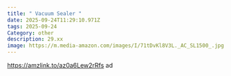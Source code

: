 ```yaml
---
title: " Vacuum Sealer "
date: 2025-09-24T11:29:10.971Z
tags: 2025-09-24
Category: other
description: 29.xx
image: https://m.media-amazon.com/images/I/71tDvKl8V3L._AC_SL1500_.jpg
---
```

https://amzlink.to/az0a6Lew2rRfs  ad